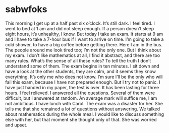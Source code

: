 # sabwfoks
This morning I get up at a half past six o’clock. It’s still dark. I feel tired.
I went to bed at 1 am and did not sleep enough. If a person doesn’t sleep eight hours, it’s unhealthy, I know. But today I take an exam. It starts at 9 am and I have to take a 7-hour bus if 
I want to arrive on time. I’m going to take a cold shower, to have a big coffee before getting there.
Here I am in the bus. The people around me look tired too; I’m not the only one. 
But I think about my exam. I don’t like mathematics at all, I find it abstract, and there are too many rules. What’s the sense of all these rules? To tell the truth I don’t understand some of them.
The exam begins in ten minutes. I sit down and have a look at the other students, they are calm, and it seems they know everything. It’s only me who does not know. 
I’m sure I’ll be the only who will fail this exam, because I have not prepared enough. But I try not to panic.
I have just handed in my paper, the test is over. It has been lasting for three hours. 
I feel relieved. I answered all the questions. Several of them were difficult, but I answered at random. An average mark will suffice me, I am not ambitious.
I have lunch with Carol. The exam was a disaster for her. She tells me that she remained a lot 
of questions without answering. We talked about mathematics during the whole meal. I would like to discuss something else with her, but that moment she thought only of that. She was worried and upset.
